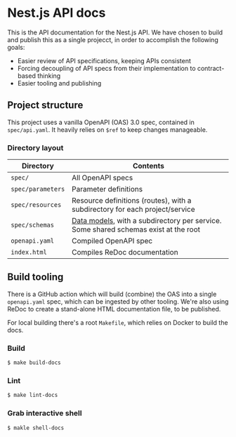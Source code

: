 # Nest.js API docs

This is the API documentation for the Nest.js API. We have chosen to build and publish this as a single projecct, in order to accomplish the following goals:

- Easier review of API specifications, keeping APIs consistent
- Forcing decoupling of API specs from their implementation to contract-based thinking
- Easier tooling and publishing
## Project structure

This project uses a vanilla OpenAPI (OAS) 3.0 spec, contained in `spec/api.yaml`. It heavily relies on `$ref` to keep changes manageable.

### Directory layout

| Directory         | Contents                                                                                                                                  |
|-------------------|-------------------------------------------------------------------------------------------------------------------------------------------|
| `spec/`           | All OpenAPI specs                                                                                                                         |
| `spec/parameters` | Parameter definitions                                                                                                                     |
| `spec/resources`  | Resource definitions (routes), with a subdirectory for each project/service                                                               |
| `spec/schemas`    | [Data models](https://swagger.io/docs/specification/data-models/), with a subdirectory per service. Some shared schemas exist at the root |
| `openapi.yaml`    | Compiled OpenAPI spec                                                                                                                     |
| `index.html`      | Compiles ReDoc documentation                                                                                                              |

## Build tooling

There is a GitHub action which will build (combine) the OAS into a single `openapi.yaml` spec, which can be ingested by other tooling. We're also using ReDoc to create a stand-alone HTML documentation file, to be published.

For local building there's a root `Makefile`, which relies on Docker to build the docs.

### Build

```bash
$ make build-docs
```

### Lint
```bash
$ make lint-docs
```

### Grab interactive shell
```bash
$ makle shell-docs
```
